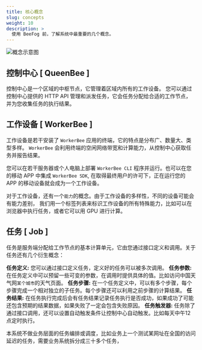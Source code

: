 ```yaml
---
title: 核心概念
slug: concepts
weight: 10
description: >
  使用 BeeFog 前，了解系统中最重要的几个概念。
---
```


![概念示意图](/images/concepts.png)

## 控制中心 [ QueenBee ]
控制中心是一个区域的中枢节点，它管理着区域内所有的工作设备。
您可以通过控制中心提供的 HTTP API 管理和派发任务，它会任务分配给合适的工作节点，并为您收集任务的执行结果。


## 工作设备 [ WorkerBee ]
工作设备是若干安装了 `WorkerBee` 应用的终端，它的特点是分布广、数量大、类型多样。
`WorkerBee` 会利用终端的空闲网络带宽和计算能力，从控制中心获取任务并报告结果。

您可以在若干服务器或个人电脑上部署 `WorkerBee CLI` 程序并运行。也可以在您的移动 APP 中集成 `WorkerBee SDK`,
在取得最终用户的许可下，正在运行您的 APP 的移动设备就会成为一个工作设备。

对于工作设备，还有一个`能力`的概念。由于工作设备的多样性，不同的设备可能会有能力差别，
我们用一个标签列表来标识工作设备的所有特殊能力，比如可以在浏览器中执行任务，或者它可以用 GPU 进行计算。


## 任务 [ Job ]
任务是服务端分配给工作节点的基本计算单元，它由您通过接口定义和调用。关于任务还有几个衍生概念：

**任务定义:** 您可以通过接口定义任务，定义好的任务可以被多次调用。
**任务参数:** 在任务定义中可以预留一些可变的参数，在调用时提供具体的值。比如访问中国天气网`某个城市`的天气页面。
**任务步骤:** 在一个任务定义中，可以有多个步骤，每个步骤完成一个相对独立的子任务。每个步骤还可以利用之前步骤的计算结果。
**任务结果:** 在任务执行完成后会有任务结果记录任务执行是否成功，如果成功了可能还包含预期的结果数据，如果失败了一定会包含失败原因。
**任务触发器:** 任务除了通过接口调用，还可以设置自动触发条件让控制中心自动触发。比如每天中午12点定时执行。

本系统不做业务层面的任务编排或调度，比如业务上一个测试某网址在全国的访问延迟的任务，需要业务系统拆分成三十多个任务，

